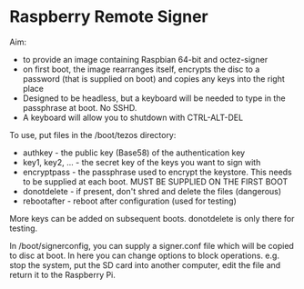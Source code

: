 
# Raspberry Remote Signer

Aim: 

- to provide an image containing Raspbian 64-bit and octez-signer
- on first boot, the image rearranges itself, encrypts the disc to 
a password (that is supplied on boot) and copies any keys into the right
place
- Designed to be headless, but a keyboard will be needed to type in the
passphrase at boot. No SSHD.
- A keyboard will allow you to shutdown with CTRL-ALT-DEL

To use, put files in the /boot/tezos directory:

- authkey - the public key (Base58) of the authentication key
- key1, key2, ... - the secret key of the keys you want to sign with
- encryptpass - the passphrase used to encrypt the keystore. This needs to
     be supplied at each boot. MUST BE SUPPLIED ON THE FIRST BOOT
- donotdelete - if present, don't shred and delete the files (dangerous)
- rebootafter - reboot after configuration (used for testing)

More keys can be added on subsequent boots. donotdelete is only there
for testing. 

In /boot/signerconfig, you can supply a signer.conf file which will be copied
to disc at boot. In here you can change options to block operations. e.g.
stop the system, put the SD card into another computer, edit the file and 
return it to the Raspberry Pi.


